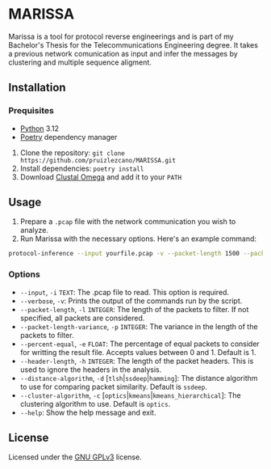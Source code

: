 # MARISSA

Marissa is a tool for protocol reverse engineerings and is part of my Bachelor's Thesis for the Telecommunications Engineering degree. It takes a previous network comunication as input and infer the messages by clustering and multiple sequence aligment.

## Installation

### Prequisites
* [Python](https://www.python.org/) 3.12
* [Poetry](https://python-poetry.org/) dependency manager

1. Clone the repository: `git clone https://github.com/pruizlezcano/MARISSA.git`
2. Install dependencies: `poetry install`
3. Download [Clustal Omega](http://www.clustal.org/omega/) and add it to your `PATH`

## Usage

1. Prepare a `.pcap` file with the network communication you wish to analyze.
2. Run Marissa with the necessary options. Here's an example command:

```bash
protocol-inference --input yourfile.pcap -v --packet-length 1500 --packet-length-variance 100 --percent-equal 0.8 --header-length 20 --distance-algorithm ssdeep --cluster-algorithm optics
```

### Options

* `--input`, `-i` `TEXT`: The .pcap file to read. This option is required.
* `--verbose`, `-v`: Prints the output of the commands run by the script.
* `--packet-length`, `-l` `INTEGER`: The length of the packets to filter. If not specified, all packets are considered.
* `--packet-length-variance`, `-p` `INTEGER`: The variance in the length of the packets to filter.
* `--percent-equal`, `-e` `FLOAT`: The percentage of equal packets to consider for writting the result file. Accepts values between 0 and 1. Default is 1.
* `--header-length`, `-h` `INTEGER`: The length of the packet headers. This is used to ignore the headers in the analysis.
* `--distance-algorithm`, `-d` [`tlsh`|`ssdeep`|`hamming`]: The distance algorithm to use for comparing packet similarity. Default is `ssdeep`.
* `--cluster-algorithm`, `-c` [`optics`|`kmeans`|`kmeans_hierarchical`]: The clustering algorithm to use. Default is `optics`.
* `--help`: Show the help message and exit.

## License

Licensed under the [GNU GPLv3](https://github.com/pruizlezcano/MARISSA/blob/main/LICENSE) license.